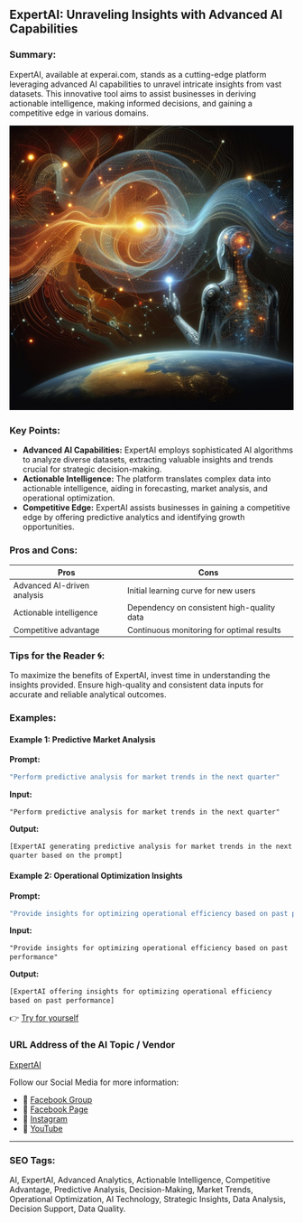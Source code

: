 ## ExpertAI: Unraveling Insights with Advanced AI Capabilities

### Summary:
ExpertAI, available at experai.com, stands as a cutting-edge platform leveraging advanced AI capabilities to unravel intricate insights from vast datasets. This innovative tool aims to assist businesses in deriving actionable intelligence, making informed decisions, and gaining a competitive edge in various domains.

<img src="expertai.webp" alt="expertai">

### Key Points:
- **Advanced AI Capabilities:** ExpertAI employs sophisticated AI algorithms to analyze diverse datasets, extracting valuable insights and trends crucial for strategic decision-making.
- **Actionable Intelligence:** The platform translates complex data into actionable intelligence, aiding in forecasting, market analysis, and operational optimization.
- **Competitive Edge:** ExpertAI assists businesses in gaining a competitive edge by offering predictive analytics and identifying growth opportunities.

### Pros and Cons:

| Pros                            | Cons                                      |
|---------------------------------|-------------------------------------------|
| Advanced AI-driven analysis     | Initial learning curve for new users       |
| Actionable intelligence         | Dependency on consistent high-quality data |
| Competitive advantage           | Continuous monitoring for optimal results  |

### Tips for the Reader 🌀:
To maximize the benefits of ExpertAI, invest time in understanding the insights provided. Ensure high-quality and consistent data inputs for accurate and reliable analytical outcomes.

### Examples:

#### Example 1: Predictive Market Analysis
**Prompt:**
```dart
"Perform predictive analysis for market trends in the next quarter"
```
**Input:**
```
"Perform predictive analysis for market trends in the next quarter"
```
**Output:**
```
[ExpertAI generating predictive analysis for market trends in the next quarter based on the prompt]
```

#### Example 2: Operational Optimization Insights
**Prompt:**
```dart
"Provide insights for optimizing operational efficiency based on past performance"
```
**Input:**
```
"Provide insights for optimizing operational efficiency based on past performance"
```
**Output:**
```
[ExpertAI offering insights for optimizing operational efficiency based on past performance]
```

👉 <a href="https://www.experai.com/" target="_blank">Try for yourself</a>

### URL Address of the AI Topic / Vendor
<a href="https://www.experai.com/" target="_blank">ExpertAI</a>

Follow our Social Media for more information:
- 📘 <a href="https://www.facebook.com/groups/trionxai" target="_blank">Facebook Group</a>
- 📄 <a href="https://www.facebook.com/ai.trionxai" target="_blank">Facebook Page</a>
- 📸 <a href="https://www.instagram.com/trionxai/" target="_blank">Instagram</a>
- 🎥 <a href="https://www.youtube.com/@robotdocs/" target="_blank">YouTube</a>

<hr>

### SEO Tags:
AI, ExpertAI, Advanced Analytics, Actionable Intelligence, Competitive Advantage, Predictive Analysis, Decision-Making, Market Trends, Operational Optimization, AI Technology, Strategic Insights, Data Analysis, Decision Support, Data Quality.
